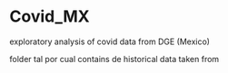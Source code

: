 # Covid_MX
exploratory analysis of covid data from DGE (Mexico)

folder tal por cual contains de historical data taken from 
